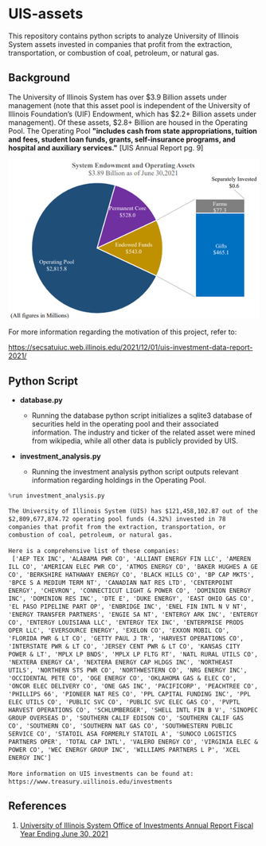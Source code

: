 # UIS-assets
This repository contains python scripts to analyze University of Illinois System assets invested in companies that profit from the extraction, transportation, or combustion of coal, petroleum, or natural gas.

## Background

The University of Illinois System has over $3.9 Billion assets under management (note that this asset pool is independent of the University of Illinois Foundation’s (UIF) Endowment, which has $2.2+ Billion assets under management). Of these assets, $2.8+ Billion are housed in the Operating Pool. The Operating Pool **"includes cash from state appropriations, tuition and fees, student loan funds, grants, self-insurance programs, and hospital and auxiliary services."** [UIS Annual Report pg. 9]

![image](https://github.com/kennykos/UIS-assets/blob/main/Images/opp_asset_distro.png)

For more information regarding the motivation of this project, refer to:

https://secsatuiuc.web.illinois.edu/2021/12/01/uis-investment-data-report-2021/


## Python Script

* **database.py**
    + Running the database python script initializes a sqlite3 database of securities held in the operating pool and their associated information. The industry and ticker of the related asset were mined from wikipedia, while all other data is publicly provided by UIS.

* **investment_analysis.py**
    + Running the investment analysis python script outputs relevant information regarding holdings in the Operating Pool.
    
```python
%run investment_analysis.py
```

    The University of Illinois System (UIS) has $121,458,102.87 out of the $2,809,677,874.72 operating pool funds (4.32%) invested in 78 companies that profit from the extraction, transportation, or combustion of coal, petroleum, or natural gas. 
    
    Here is a comprehensive list of these companies:  
     ['AEP TEX INC', 'ALABAMA PWR CO', 'ALLIANT ENERGY FIN LLC', 'AMEREN ILL CO', 'AMERICAN ELEC PWR CO', 'ATMOS ENERGY CO', 'BAKER HUGHES A GE CO', 'BERKSHIRE HATHAWAY ENERGY CO', 'BLACK HILLS CO', 'BP CAP MKTS', 'BPCE S A MEDIUM TERM NT', 'CANADIAN NAT RES LTD', 'CENTERPOINT ENERGY', 'CHEVRON', 'CONNECTICUT LIGHT & POWER CO', 'DOMINION ENERGY INC', 'DOMINION RES INC', 'DTE E', 'DUKE ENERGY', 'EAST OHIO GAS CO', 'EL PASO PIPELINE PART OP', 'ENBRIDGE INC', 'ENEL FIN INTL N V NT', 'ENERGY TRANSFER PARTNERS', 'ENGIE SA NT', 'ENTERGY ARK INC', 'ENTERGY CO', 'ENTERGY LOUISIANA LLC', 'ENTERGY TEX INC', 'ENTERPRISE PRODS OPER LLC', 'EVERSOURCE ENERGY', 'EXELON CO', 'EXXON MOBIL CO', 'FLORIDA PWR & LT CO', 'GETTY PAUL J TR', 'HARVEST OPERATIONS CO', 'INTERSTATE PWR & LT CO', 'JERSEY CENT PWR & LT CO', 'KANSAS CITY POWER & LT', 'MPLX LP BNDS', 'MPLX LP FLTG RT', 'NATL RURAL UTILS CO', 'NEXTERA ENERGY CA', 'NEXTERA ENERGY CAP HLDGS INC', 'NORTHEAST UTILS', 'NORTHERN STS PWR CO', 'NORTHWESTERN CO', 'NRG ENERGY INC', 'OCCIDENTAL PETE CO', 'OGE ENERGY CO', 'OKLAHOMA GAS & ELEC CO', 'ONCOR ELEC DELIVERY CO', 'ONE GAS INC', 'PACIFICORP', 'PEACHTREE CO', 'PHILLIPS 66', 'PIONEER NAT RES CO', 'PPL CAPITAL FUNDING INC', 'PPL ELEC UTILS CO', 'PUBLIC SVC CO', 'PUBLIC SVC ELEC GAS CO', 'PVPTL HARVEST OPERATIONS CO', 'SCHLUMBERGER', 'SHELL INTL FIN B V', 'SINOPEC GROUP OVERSEAS D', 'SOUTHERN CALIF EDISON CO', 'SOUTHERN CALIF GAS CO', 'SOUTHERN CO', 'SOUTHERN NAT GAS CO', 'SOUTHWESTERN PUBLIC SERVICE CO', 'STATOIL ASA FORMERLY STATOIL A', 'SUNOCO LOGISTICS PARTNERS OPER', 'TOTAL CAP INTL', 'VALERO ENERGY CO', 'VIRGINIA ELEC & POWER CO', 'WEC ENERGY GROUP INC', 'WILLIAMS PARTNERS L P', 'XCEL ENERGY INC'] 
    
    More information on UIS investments can be found at: https://www.treasury.uillinois.edu/investments

## References

1. [University of Illinois System Office of Investments Annual Report Fiscal Year Ending June 30, 2021](https://www.treasury.uillinois.edu/userfiles/Servers/Server_338/file/Investments/FY21%20University%20System%20Investment%20Office%20Annual%20Report_ALL.pdf)
